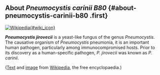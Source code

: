 About *Pneumocystis carinii B80* {#about-pneumocystis-carinii-b80 .first}
--------------------------------

[![Wikipedia](/img/wikipedia_logo_v2_en.png){#wiki_icon}](https://en.wikipedia.org/wiki/Pneumocystis_jirovecii_)

***Pneumocystis jirovecii*** is a yeast-like fungus of the genus
*Pneumocystis*. The causative organism of *Pneumocystis* pneumonia, it
is an important human pathogen, particularly among immunocompromised
hosts. Prior to its discovery as a human-specific pathogen, *P.
jirovecii* was known as *P. carinii*.

([Text](https://en.wikipedia.org/wiki/Pneumocystis_jirovecii_) and
[image](https://commons.wikimedia.org/wiki/File:Pneumocystis_carinii_01.jpg)
from [Wikipedia](http://en.wikipedia.org/), the free encyclopaedia.)
